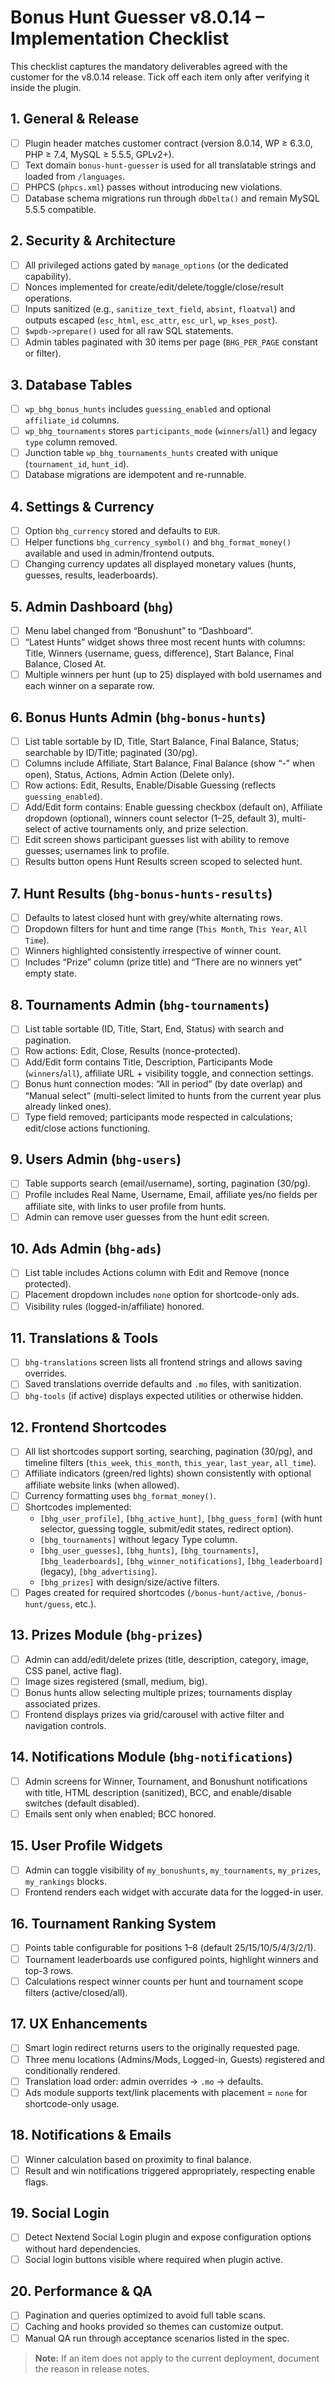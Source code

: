 # Bonus Hunt Guesser v8.0.14 – Implementation Checklist

This checklist captures the mandatory deliverables agreed with the customer for the v8.0.14 release. Tick off each item only after verifying it inside the plugin.

## 1. General & Release
- [ ] Plugin header matches customer contract (version 8.0.14, WP ≥ 6.3.0, PHP ≥ 7.4, MySQL ≥ 5.5.5, GPLv2+).
- [ ] Text domain `bonus-hunt-guesser` is used for all translatable strings and loaded from `/languages`.
- [ ] PHPCS (`phpcs.xml`) passes without introducing new violations.
- [ ] Database schema migrations run through `dbDelta()` and remain MySQL 5.5.5 compatible.

## 2. Security & Architecture
- [ ] All privileged actions gated by `manage_options` (or the dedicated capability).
- [ ] Nonces implemented for create/edit/delete/toggle/close/result operations.
- [ ] Inputs sanitized (e.g., `sanitize_text_field`, `absint`, `floatval`) and outputs escaped (`esc_html`, `esc_attr`, `esc_url`, `wp_kses_post`).
- [ ] `$wpdb->prepare()` used for all raw SQL statements.
- [ ] Admin tables paginated with 30 items per page (`BHG_PER_PAGE` constant or filter).

## 3. Database Tables
- [ ] `wp_bhg_bonus_hunts` includes `guessing_enabled` and optional `affiliate_id` columns.
- [ ] `wp_bhg_tournaments` stores `participants_mode` (`winners`/`all`) and legacy `type` column removed.
- [ ] Junction table `wp_bhg_tournaments_hunts` created with unique (`tournament_id`, `hunt_id`).
- [ ] Database migrations are idempotent and re-runnable.

## 4. Settings & Currency
- [ ] Option `bhg_currency` stored and defaults to `EUR`.
- [ ] Helper functions `bhg_currency_symbol()` and `bhg_format_money()` available and used in admin/frontend outputs.
- [ ] Changing currency updates all displayed monetary values (hunts, guesses, results, leaderboards).

## 5. Admin Dashboard (`bhg`)
- [ ] Menu label changed from “Bonushunt” to “Dashboard”.
- [ ] “Latest Hunts” widget shows three most recent hunts with columns: Title, Winners (username, guess, difference), Start Balance, Final Balance, Closed At.
- [ ] Multiple winners per hunt (up to 25) displayed with bold usernames and each winner on a separate row.

## 6. Bonus Hunts Admin (`bhg-bonus-hunts`)
- [ ] List table sortable by ID, Title, Start Balance, Final Balance, Status; searchable by ID/Title; paginated (30/pg).
- [ ] Columns include Affiliate, Start Balance, Final Balance (show “-” when open), Status, Actions, Admin Action (Delete only).
- [ ] Row actions: Edit, Results, Enable/Disable Guessing (reflects `guessing_enabled`).
- [ ] Add/Edit form contains: Enable guessing checkbox (default on), Affiliate dropdown (optional), winners count selector (1–25, default 3), multi-select of active tournaments only, and prize selection.
- [ ] Edit screen shows participant guesses list with ability to remove guesses; usernames link to profile.
- [ ] Results button opens Hunt Results screen scoped to selected hunt.

## 7. Hunt Results (`bhg-bonus-hunts-results`)
- [ ] Defaults to latest closed hunt with grey/white alternating rows.
- [ ] Dropdown filters for hunt and time range (`This Month`, `This Year`, `All Time`).
- [ ] Winners highlighted consistently irrespective of winner count.
- [ ] Includes “Prize” column (prize title) and “There are no winners yet” empty state.

## 8. Tournaments Admin (`bhg-tournaments`)
- [ ] List table sortable (ID, Title, Start, End, Status) with search and pagination.
- [ ] Row actions: Edit, Close, Results (nonce-protected).
- [ ] Add/Edit form contains Title, Description, Participants Mode (`winners`/`all`), affiliate URL + visibility toggle, and connection settings.
- [ ] Bonus hunt connection modes: “All in period” (by date overlap) and “Manual select” (multi-select limited to hunts from the current year plus already linked ones).
- [ ] Type field removed; participants mode respected in calculations; edit/close actions functioning.

## 9. Users Admin (`bhg-users`)
- [ ] Table supports search (email/username), sorting, pagination (30/pg).
- [ ] Profile includes Real Name, Username, Email, affiliate yes/no fields per affiliate site, with links to user profile from hunts.
- [ ] Admin can remove user guesses from the hunt edit screen.

## 10. Ads Admin (`bhg-ads`)
- [ ] List table includes Actions column with Edit and Remove (nonce protected).
- [ ] Placement dropdown includes `none` option for shortcode-only ads.
- [ ] Visibility rules (logged-in/affiliate) honored.

## 11. Translations & Tools
- [ ] `bhg-translations` screen lists all frontend strings and allows saving overrides.
- [ ] Saved translations override defaults and `.mo` files, with sanitization.
- [ ] `bhg-tools` (if active) displays expected utilities or otherwise hidden.

## 12. Frontend Shortcodes
- [ ] All list shortcodes support sorting, searching, pagination (30/pg), and timeline filters (`this_week`, `this_month`, `this_year`, `last_year`, `all_time`).
- [ ] Affiliate indicators (green/red lights) shown consistently with optional affiliate website links (when allowed).
- [ ] Currency formatting uses `bhg_format_money()`.
- [ ] Shortcodes implemented:
  - `[bhg_user_profile]`, `[bhg_active_hunt]`, `[bhg_guess_form]` (with hunt selector, guessing toggle, submit/edit states, redirect option).
  - `[bhg_tournaments]` without legacy Type column.
  - `[bhg_user_guesses]`, `[bhg_hunts]`, `[bhg_tournaments]`, `[bhg_leaderboards]`, `[bhg_winner_notifications]`, `[bhg_leaderboard]` (legacy), `[bhg_advertising]`.
  - `[bhg_prizes]` with design/size/active filters.
- [ ] Pages created for required shortcodes (`/bonus-hunt/active`, `/bonus-hunt/guess`, etc.).

## 13. Prizes Module (`bhg-prizes`)
- [ ] Admin can add/edit/delete prizes (title, description, category, image, CSS panel, active flag).
- [ ] Image sizes registered (small, medium, big).
- [ ] Bonus hunts allow selecting multiple prizes; tournaments display associated prizes.
- [ ] Frontend displays prizes via grid/carousel with active filter and navigation controls.

## 14. Notifications Module (`bhg-notifications`)
- [ ] Admin screens for Winner, Tournament, and Bonushunt notifications with title, HTML description (sanitized), BCC, and enable/disable switches (default disabled).
- [ ] Emails sent only when enabled; BCC honored.

## 15. User Profile Widgets
- [ ] Admin can toggle visibility of `my_bonushunts`, `my_tournaments`, `my_prizes`, `my_rankings` blocks.
- [ ] Frontend renders each widget with accurate data for the logged-in user.

## 16. Tournament Ranking System
- [ ] Points table configurable for positions 1–8 (default 25/15/10/5/4/3/2/1).
- [ ] Tournament leaderboards use configured points, highlight winners and top-3 rows.
- [ ] Calculations respect winner counts per hunt and tournament scope filters (active/closed/all).

## 17. UX Enhancements
- [ ] Smart login redirect returns users to the originally requested page.
- [ ] Three menu locations (Admins/Mods, Logged-in, Guests) registered and conditionally rendered.
- [ ] Translation load order: admin overrides → `.mo` → defaults.
- [ ] Ads module supports text/link placements with placement = `none` for shortcode-only usage.

## 18. Notifications & Emails
- [ ] Winner calculation based on proximity to final balance.
- [ ] Result and win notifications triggered appropriately, respecting enable flags.

## 19. Social Login
- [ ] Detect Nextend Social Login plugin and expose configuration options without hard dependencies.
- [ ] Social login buttons visible where required when plugin active.

## 20. Performance & QA
- [ ] Pagination and queries optimized to avoid full table scans.
- [ ] Caching and hooks provided so themes can customize output.
- [ ] Manual QA run through acceptance scenarios listed in the spec.

> **Note:** If an item does not apply to the current deployment, document the reason in release notes.
